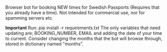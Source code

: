 Browser bot for booking NEW times for Swedish Passports (Requires that you already have a time). Not intended for commercial use, nor for spamming servers etc.

**Important**
Run: pip install -r requirements.txt
The only variables that need updating are; BOOKING_NUMBER, EMAIL and adding the date of your time to current. Consider changing the months that the bot will browse through, stored in dictionary named "months".
